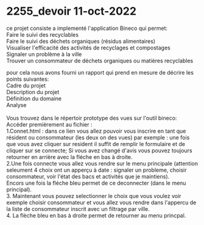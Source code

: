 # 2255_devoir 11-oct-2022
ce projet consiste a implementé l'application Bineco qui permet:<br />
  Faire le suivi des recyclables<br />
  Faire le suivi des déchets organiques (résidus alimentaires)<br />
  Visualiser l'efficacité des activités de recyclages et compostages<br />
  Signaler un problème à la ville<br />
  Trouver un consommateur de déchets organiques ou matières recyclables<br />

pour cela nous avons fourni un rapport qui prend en mesure de décrire les points suivantes:<br />
  Cadre du projet<br />
  Description du projet<br />
  Définition du domaine<br />
  Analyse<br />
<br />
Vous trouvez dans le répertoir prototype des vues sur l'outil bineco:<br />
Accéder premièrement au fichier : <br />
  1.Connet.html : dans ce lien vous allez pouvoir vous inscrire en tant que résident ou consommateur (les deux on des vues) par exemple : une fois que vous avez cliquer sur resident il suffit de remplir le formulaire et de cliquer sur se connecte; Si vous avez changé d'avis vous pouvez toujours retourner en arrière avec la fléche en bas à droite.<br />
  2.Une fois connecte vous allez vous rendre sur le menu principale (attention seleument 4 choix ont un apperçu à date : signaler un probleme, choisir consommateur, voir l'état des bacs et activités que je maintiens).<br /> 
Encors une fois la fléche bleu permet de ce deconnecter (dans le menu principal). <br />
 3. Maintenant vous pouvez selectionner le choix que vous voulez voir exemple choisir consommateur et vous allez vous rendre dans l'appercu de la liste de consommateur inscrit avec un filtrage par ville. <br />
 4. La flèche bleu en bas à droite permet de retourner au menu princpal. <br />
 
